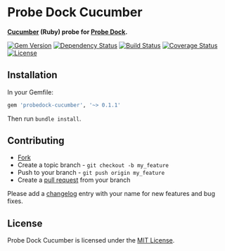 # Probe Dock Cucumber

**[Cucumber](https://cucumber.io) (Ruby) probe for [Probe Dock](https://github.com/probedock/probedock).**

[![Gem Version](https://badge.fury.io/rb/probedock-cucumber.svg)](http://badge.fury.io/rb/probedock-cucumber)
[![Dependency Status](https://gemnasium.com/probedock/probedock-cucumber-ruby.svg)](https://gemnasium.com/probedock/probedock-cucumber-ruby)
[![Build Status](https://secure.travis-ci.org/probedock/probedock-cucumber-ruby.svg)](http://travis-ci.org/probedock/probedock-cucumber-ruby)
[![Coverage Status](https://coveralls.io/repos/probedock/probedock-cucumber-ruby/badge.svg)](https://coveralls.io/r/probedock/probedock-cucumber-ruby?branch=master)
[![License](https://img.shields.io/github/license/probedock/probedock-cucumber-ruby.svg)](LICENSE.txt)

## Installation

In your Gemfile:

```rb
gem 'probedock-cucumber', '~> 0.1.1'
```

Then run `bundle install`.

## Contributing

* [Fork](https://help.github.com/articles/fork-a-repo)
* Create a topic branch - `git checkout -b my_feature`
* Push to your branch - `git push origin my_feature`
* Create a [pull request](http://help.github.com/pull-requests/) from your branch

Please add a [changelog](CHANGELOG.md) entry with your name for new features and bug fixes.

## License

Probe Dock Cucumber is licensed under the [MIT License](http://opensource.org/licenses/MIT).
